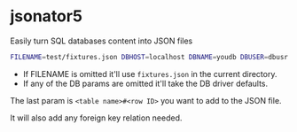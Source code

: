 # jsonator5
Easily turn SQL databases content into JSON files

```bash
FILENAME=test/fixtures.json DBHOST=localhost DBNAME=youdb DBUSER=dbusr DBPASS=dbpass jsonator5 languages#1
```

- If FILENAME is omitted it'll use `fixtures.json` in the current directory.
- If any of the DB params are omitted it'll take the DB driver defaults.

The last param is `<table name>#<row ID>` you want to add to the JSON file.

It will also add any foreign key relation needed.
